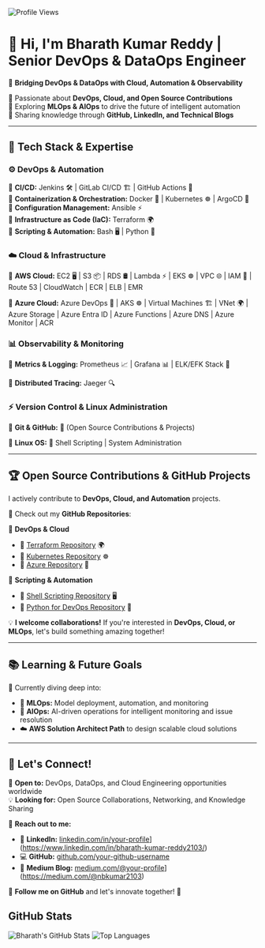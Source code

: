 ![Profile Views](https://komarev.com/ghpvc/?username=bharathreddy2103&color=blue)

# 👋 Hi, I'm Bharath Kumar Reddy | **Senior DevOps & DataOps Engineer**  

🚀 **Bridging DevOps & DataOps with Cloud, Automation & Observability**  

🔹 Passionate about **DevOps, Cloud, and Open Source Contributions**  
🔹 Exploring **MLOps & AIOps** to drive the future of intelligent automation  
🔹 Sharing knowledge through **GitHub, LinkedIn, and Technical Blogs**  

---

## 🔧 Tech Stack & Expertise  

### ⚙️ **DevOps & Automation**  

🔹 **CI/CD:** Jenkins 🛠️ | GitLab CI/CD 🏗️ | GitHub Actions 🚀  
🔹 **Containerization & Orchestration:** Docker 🐳 | Kubernetes ☸️ | ArgoCD 🔄  
🔹 **Configuration Management:** Ansible ⚡  
🔹 **Infrastructure as Code (IaC):** Terraform 🌍  
🔹 **Scripting & Automation:** Bash 🖥️ | Python 🐍  

### ☁️ **Cloud & Infrastructure** 

🔹 **AWS Cloud:** EC2 🖥️ | S3 📦 | RDS 🛢️ | Lambda ⚡ | EKS ☸️ | VPC 🌐 | IAM 🔑 | Route 53 | CloudWatch | ECR | ELB | EMR

🔹 **Azure Cloud:** Azure DevOps 🚀 | AKS ☸️ | Virtual Machines 🏗️ | VNet 🌍 | Azure Storage | Azure Entra ID | Azure Functions | Azure DNS | Azure Monitor | ACR

### 📊 **Observability & Monitoring**  

🔹 **Metrics & Logging:** Prometheus 📈 | Grafana 📊 | ELK/EFK Stack 📑  

🔹 **Distributed Tracing:** Jaeger 🔍  

### ⚡ **Version Control & Linux Administration**  

🔹 **Git & GitHub:** 📝 (Open Source Contributions & Projects)  

🔹 **Linux OS:** 🐧 Shell Scripting | System Administration  

---

## 🏆 **Open Source Contributions & GitHub Projects**  

I actively contribute to **DevOps, Cloud, and Automation** projects.  

🚀 Check out my **GitHub Repositories**:  

📌 **DevOps & Cloud**  

- 🔹 [Terraform Repository](https://github.com/bharathreddy2103/Terraform) 🌍  
- 🔹 [Kubernetes Repository](https://github.com/BharathKumarReddy2103/Kubernetes) ☸️  
- 🔹 [Azure Repository](https://github.com/BharathKumarReddy2103/Azure-Zero-To-Hero) 🚀  

📌 **Scripting & Automation**  

- 🔹 [Shell Scripting Repository](https://github.com/your-github-username/Shell-Scripting) 🖥️  
- 🔹 [Python for DevOps Repository](https://github.com/your-github-username/Python-For-DevOps) 🐍  

💡 **I welcome collaborations!** If you're interested in **DevOps, Cloud, or MLOps**, let's build something amazing together!  

---

## 📚 **Learning & Future Goals**  

🚀 Currently diving deep into:

- 🤖 **MLOps:** Model deployment, automation, and monitoring
- 🤖 **AIOps:** AI-driven operations for intelligent monitoring and issue resolution  
- ☁️ **AWS Solution Architect Path** to design scalable cloud solutions  

---

## 📢 **Let's Connect!**  

💼 **Open to:** DevOps, DataOps, and Cloud Engineering opportunities worldwide  
💡 **Looking for:** Open Source Collaborations, Networking, and Knowledge Sharing  

📩 **Reach out to me:**  

- 🔗 **LinkedIn:** [linkedin.com/in/your-profile](https://img.shields.io/badge/LinkedIn-Bharath--Kumar--Reddy-blue?logo=linkedin)](https://www.linkedin.com/in/bharath-kumar-reddy2103/)  
- 💻 **GitHub:** [github.com/your-github-username](https://github.com/BharathKumarReddy2103)  
- 📝 **Medium Blog:** [medium.com/@your-profile](https://img.shields.io/badge/Medium-Bharath--Kumar--Reddy-black?logo=medium)](https://medium.com/@nbkumar2103)  

🚀 **Follow me on GitHub** and let's innovate together! 🎯  

## GitHub Stats

![Bharath's GitHub Stats](https://github-readme-stats.vercel.app/api?username=BharathKumarReddy2103&show_icons=true&theme=default)
![Top Languages](https://github-readme-stats.vercel.app/api/top-langs/?username=BharathKumarReddy2103&layout=compact&theme=default)
